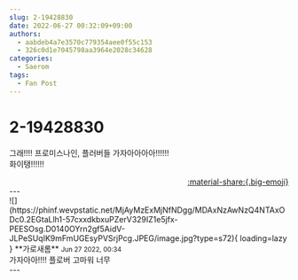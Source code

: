 ```yaml
---
slug: 2-19428830
date: 2022-06-27 00:32:09+09:00
authors:
  - aabdeb4a7e3570c779354aee0f55c153
  - 326c0d1e7045798aa3964e2028c34628
categories:
  - Saerom
tags:
  - Fan Post
---
```


# 2-19428830

<div class="post-container" markdown="1">
<div class="content-container md-sidebar__scrollwrap" markdown="1">

그래!!!! 프로미스나인, 플러버들 가자아아아아!!!!!!<br>화이탱!!!!!!

</div>
</div>

<div style="text-align: right;" markdown="1">
<a href="https://weverse.io/fromis9/fanpost/2-19428830" style="text-align: right;">:material-share:{.big-emoji}</a>
</div>
---

<div class="comments-container md-sidebar__scrollwrap" markdown="1">
<div class="comment" markdown="1">
<div class='id-container' markdown="1">
![](https://phinf.wevpstatic.net/MjAyMzExMjNfNDgg/MDAxNzAwNzQ4NTAxODc0.2EGtaLlh1-57cxxdkbxuPZerV329IZ1e5jfx-PEESOsg.D0140OYrn2gf5AidV-JLPeSUqIK9mFmUGEsyPVSrjPcg.JPEG/image.jpg?type=s72){ loading=lazy }
**<span class="artist">가로새롬</span>** <small>Jun 27 2022, 00:34</small><br>
</div>
<div class='comment-body' markdown="1">
가자아아!!!! 플로버 고마워 너무 
</div>
</div>
</div>
---
